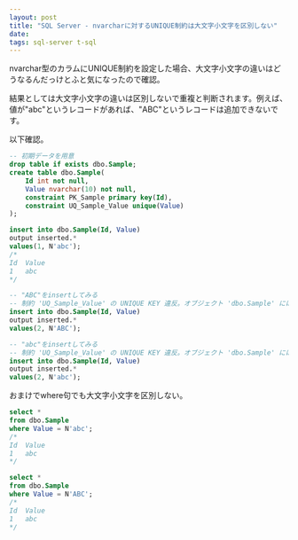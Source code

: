 ```yaml
---
layout: post
title: "SQL Server - nvarcharに対するUNIQUE制約は大文字小文字を区別しない"
date: 
tags: sql-server t-sql
---
```


nvarchar型のカラムにUNIQUE制約を設定した場合、大文字小文字の違いはどうなるんだっけとふと気になったので確認。

結果としては大文字小文字の違いは区別しないで重複と判断されます。例えば、値が"abc"というレコードがあれば、"ABC"というレコードは追加できないです。

以下確認。

```sql
-- 初期データを用意
drop table if exists dbo.Sample;
create table dbo.Sample(
	Id int not null,
	Value nvarchar(10) not null,
	constraint PK_Sample primary key(Id),
	constraint UQ_Sample_Value unique(Value)
);

insert into dbo.Sample(Id, Value)
output inserted.*
values(1, N'abc');
/*
Id  Value
1   abc
*/

-- "ABC"をinsertしてみる
-- 制約 'UQ_Sample_Value' の UNIQUE KEY 違反。オブジェクト 'dbo.Sample' には重複するキーを挿入できません。重複するキーの値は (ABC) です。
insert into dbo.Sample(Id, Value)
output inserted.*
values(2, N'ABC');

-- "abc"をinsertしてみる
-- 制約 'UQ_Sample_Value' の UNIQUE KEY 違反。オブジェクト 'dbo.Sample' には重複するキーを挿入できません。重複するキーの値は (abc) です。
insert into dbo.Sample(Id, Value)
output inserted.*
values(2, N'abc');
```

おまけでwhere句でも大文字小文字を区別しない。

```sql
select *
from dbo.Sample
where Value = N'abc';
/*
Id  Value
1   abc
*/

select *
from dbo.Sample
where Value = N'ABC';
/*
Id  Value
1   abc
*/
```